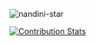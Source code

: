 <p align="left"> <img src="https://komarev.com/ghpvc/?username=yumosx-star&label=Profile%20views&color=0e75b6&style=flat" alt="nandini-star" /> </p>


[![Contribution Stats](https://github-contribution-stats.vercel.app/api/?username=yumosx)](https://github.com/LordDashMe/github-contribution-stats/)
